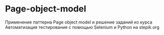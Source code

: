 # Page-object-model
Применение паттерна Page object model и решение заданий из курса Автоматизация тестирования с помощью Selenium и Python на stepik.org 
